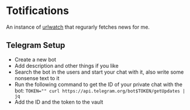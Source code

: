 # Totifications

An instance of [urlwatch](https://urlwatch.readthedocs.io) that regurarly fetches news for me.

## Telegram Setup

- Create a new bot
- Add description and other things if you like
- Search the bot in the users and start your chat with it, also write some nonsense text to it
- Run the following command to get the ID of your private chat with the bot: `TOKEN="" curl https://api.telegram.org/bot$TOKEN/getUpdates | jq`
- Add the ID and the token to the vault